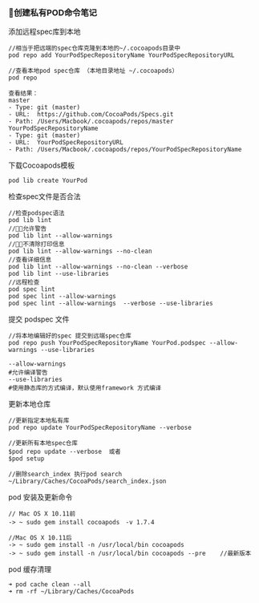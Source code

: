 ### 创建私有POD命令笔记

添加远程spec库到本地    

    //相当于把远端的spec仓库克隆到本地的~/.cocoapods目录中
    pod repo add YourPodSpecRepositoryName YourPodSpecRepositoryURL

    //查看本地pod spec仓库 （本地目录地址 ~/.cocoapods）
    pod repo

    查看结果：
    master
    - Type: git (master)
    - URL:  https://github.com/CocoaPods/Specs.git
    - Path: /Users/Macbook/.cocoapods/repos/master
    YourPodSpecRepositoryName
    - Type: git (master)
    - URL:  YourPodSpecRepositoryURL
    - Path: /Users/Macbook/.cocoapods/repos/YourPodSpecRepositoryName



下载Cocoapods模板

    pod lib create YourPod


检查spec文件是否合法

    //检查podspec语法
    pod lib lint
    //允许警告
    pod lib lint --allow-warnings
    //不清除打印信息
    pod lib lint --allow-warnings --no-clean
    //查看详细信息
    pod lib lint --allow-warnings --no-clean --verbose
    pod lib lint --use-libraries
    //远程检查
    pod spec lint
    pod spec lint --allow-warnings
    pod spec lint --allow-warnings  --verbose --use-libraries



提交 podspec 文件

    //将本地编辑好的spec 提交到远端spec仓库
    pod repo push YourPodSpecRepositoryName YourPod.podspec --allow-warnings --use-libraries

    --allow-warnings  
    #允许编译警告
    --use-libraries
    #使用静态库的方式编译，默认使用framework 方式编译


更新本地仓库

    //更新指定本地私有库
    pod repo update YourPodSpecRepositoryName --verbose

    //更新所有本地spec仓库
    $pod repo update --verbose  或者
    $pod setup

    //删除search_index 执行pod search
    ~/Library/Caches/CocoaPods/search_index.json



pod  安装及更新命令

    // Mac OS X 10.11前 
    -> ~ sudo gem install cocoapods　-v 1.7.4

    //Mac OS X 10.11后   
    -> ~ sudo gem install -n /usr/local/bin cocoapods        
    -> ~ sudo gem install -n /usr/local/bin cocoapods --pre    //最新版本



pod 缓存清理

    ➜ pod cache clean --all
    ➜ rm -rf ~/Library/Caches/CocoaPods



